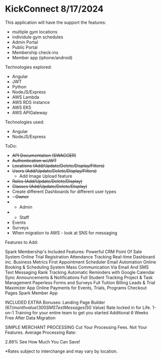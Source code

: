 # KickConnect 8/17/2024
This application will have the support the features:
 - multiple gym locations
 - individule gym schedules
 - Admin Portal
 - Public Portal
 - Membership check-ins
 - Member app (iphone/android)

Technologies explored:
 - Angular
 - JWT 
 - Python
 - NodeJS/Express 
 - AWS Lambda
 - AWS RDS instance
 - AWS EKS
 - AWS APIGateway

Technologies used:
 - Angular
 - NodeJS/Express 

ToDo:
 - ~~API Documentation (SWAGGER)~~
 - ~~Authentication w/JWT~~
 - ~~Locations (Add/Update/Delete/Display/Filters)~~
 - ~~Users (Add/Update/Delete/Display/Filters)~~
    - Add Image Upload feature
 - ~~Roles (Add/Update/Delete/Display)~~
 - ~~Classes (Add/Update/Delete/Display)~~
 - Create different Dashboards for different user types
 -  ~~- Owner~~
 -  - Admin
 -  - Staff
 - Events
 - Surveys
 - When migration to AWS - look at SNS for messaging



Features to Add:

Spark Membership's Included Features:
Powerful CRM
Point Of Sale System
Online Trial Registration
Attendance Tracking
Real-time Dashboard inc. Business Metrics
First Appointment Scheduler
Email Automation
Online Booking & Scheduling System
Mass Communication Via Email And SMS Text Messaging
Rank Tracking
Automatic Reminders with Google Calendar Sync
Announcements & Notifications
Full Student Tracking
Project & Task Management
Paperless Forms and Surveys
Full Tuition Billing
Leads & Trial Maximizer App
Online Payments for Events, Trials, Programs
Checkout Pages
Spark Member App

INCLUDED EXTRA Bonuses:
Landing Page Builder ($67/month value)
300 SMS Text Messages ($50 Value)
Rate locked in for Life.
1-on-1 Training for your entire team to get you started
Additional 6 Weeks Free After Data Migration

SIMPLE MERCHANT PROCESSING
Cut Your Processing Fees. Not Your Features.
Average Processing Rate:

2.86%
See How Much You Can Save!

*Rates subject to interchange and may vary by location.
